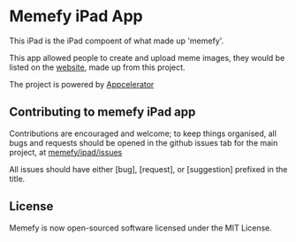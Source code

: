 # Memefy iPad App

This iPad is the iPad compoent of what made up 'memefy'.

This app allowed people to create and upload meme images, they would be listed on the [website](https://github.com/memefy/web), made up from this project.

The project is powered by [Appcelerator](http://www.appcelerator.com/)

## Contributing to memefy iPad app

Contributions are encouraged and welcome; to keep things organised, all bugs and requests should be
opened in the github issues tab for the main project, at [memefy/ipad/issues](https://github.com/memefy/ipad/issues)

All issues should have either [bug], [request], or [suggestion] prefixed in the title.

## License

Memefy is now open-sourced software licensed under the MIT License.
